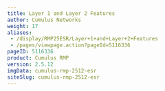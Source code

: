 ```yaml
---
title: Layer 1 and Layer 2 Features
author: Cumulus Networks
weight: 17
aliases:
 - /display/RMP25ESR/Layer+1+and+Layer+2+Features
 - /pages/viewpage.action?pageId=5116336
pageID: 5116336
product: Cumulus RMP
version: 2.5.12
imgData: cumulus-rmp-2512-esr
siteSlug: cumulus-rmp-2512-esr
---
```

<article id="html-search-results" class="ht-content" style="display: none;">

</article>

<footer id="ht-footer">

</footer>
